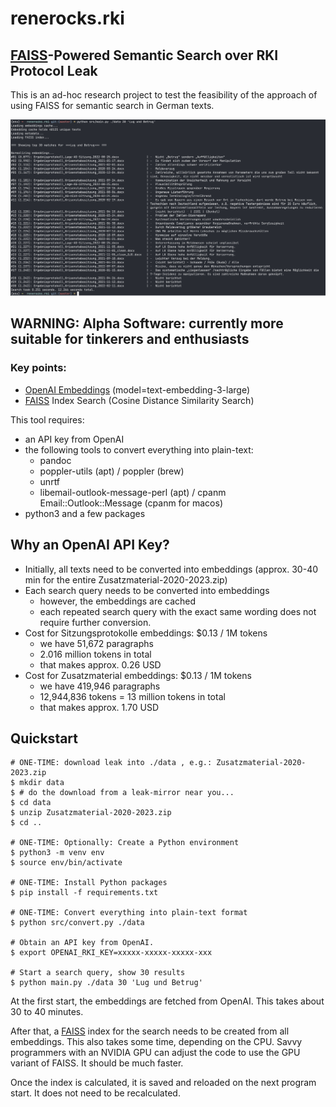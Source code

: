 # renerocks.rki

## [FAISS](https://github.com/facebookresearch/faiss)-Powered Semantic Search over RKI Protocol Leak

This is an ad-hoc research project to test the feasibility of the approach of
using FAISS for semantic search in German texts.

![](./demo/rki.demo.png)

## WARNING: Alpha Software: currently more suitable for tinkerers and enthusiasts


### Key points:

- [OpenAI
  Embeddings](https://platform.openai.com/docs/guides/embeddings/what-are-embeddings) (model=text-embedding-3-large)
- [FAISS](https://github.com/facebookresearch/faiss) Index Search (Cosine Distance Similarity Search)


This tool requires:

- an API key from OpenAI
- the following tools to convert everything into plain-text:
    - pandoc
    - poppler-utils (apt) / poppler (brew)
    - unrtf
    - libemail-outlook-message-perl (apt) / cpanm Email::Outlook::Message (cpanm
      for macos)
- python3 and a few packages

## Why an OpenAI API Key?

- Initially, all texts need to be converted into embeddings (approx. 30-40 min
  for the entire Zusatzmaterial-2020-2023.zip)
- Each search query needs to be converted into embeddings
    - however, the embeddings are cached
    - each repeated search query with the exact same wording does not require
      further conversion.
- Cost for Sitzungsprotokolle embeddings: $0.13 / 1M tokens
    - we have 51,672 paragraphs
    - 2.016 million tokens in total
    - that makes approx. 0.26 USD
- Cost for Zusatzmaterial embeddings: $0.13 / 1M tokens
    - we have 419,946 paragraphs
    - 12,944,836 tokens = 13 million tokens in total
    - that makes approx. 1.70 USD

## Quickstart

```shell
# ONE-TIME: download leak into ./data , e.g.: Zusatzmaterial-2020-2023.zip
$ mkdir data 
$ # do the download from a leak-mirror near you...
$ cd data
$ unzip Zusatzmaterial-2020-2023.zip
$ cd ..

# ONE-TIME: Optionally: Create a Python environment
$ python3 -m venv env
$ source env/bin/activate

# ONE-TIME: Install Python packages
$ pip install -f requirements.txt

# ONE-TIME: Convert everything into plain-text format
$ python src/convert.py ./data

# Obtain an API key from OpenAI.
$ export OPENAI_RKI_KEY=xxxxx-xxxxx-xxxxx-xxx

# Start a search query, show 30 results
$ python main.py ./data 30 'Lug und Betrug'
```

At the first start, the embeddings are fetched from OpenAI. This takes about 30
to 40 minutes.

After that, a [FAISS](https://github.com/facebookresearch/faiss) index for the
search needs to be created from all embeddings. This also takes some time,
depending on the CPU. Savvy programmers with an NVIDIA GPU can adjust the code
to use the GPU variant of FAISS. It should be much faster.

Once the index is calculated, it is saved and reloaded on the next program
start. It does not need to be recalculated.

